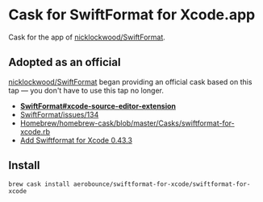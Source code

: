 # Cask for SwiftFormat for Xcode.app
Cask for the app of [nicklockwood/SwiftFormat](https://github.com/nicklockwood/SwiftFormat).

## Adopted as an official
[nicklockwood/SwiftFormat](https://github.com/nicklockwood/SwiftFormat) began providing an official cask based on this tap — you don't have to use this tap no longer.

- **[SwiftFormat#xcode-source-editor-extension](https://github.com/nicklockwood/SwiftFormat#xcode-source-editor-extension)**
- [SwiftFormat/issues/134](https://github.com/nicklockwood/SwiftFormat/issues/134)
- [Homebrew/homebrew-cask/blob/master/Casks/swiftformat-for-xcode.rb](https://github.com/Homebrew/homebrew-cask/blob/master/Casks/swiftformat-for-xcode.rb)
- [Add Swiftformat for Xcode 0.43.3](https://github.com/Homebrew/homebrew-cask/commit/acc3a9c963143aa88ce98d104aff6b4e2676249a)

## Install
```
brew cask install aerobounce/swiftformat-for-xcode/swiftformat-for-xcode
```
